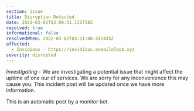```yaml
---
section: issue
title: Disruption Detected
date: 2022-03-02T03:09:51.131758Z
resolved: true
informational: false
resolvedWhen: 2022-03-02T03:11:00.542435Z
affected:
  - Invidious - https://invidious.esmailelbob.xyz
severity: disrupted
---
```

*Investigating* - We are investigating a potential issue that might affect the uptime of one our of services. We are sorry for any inconvenience this may cause you. This incident post will be updated once we have more information.

This is an automatic post by a monitor bot.
        